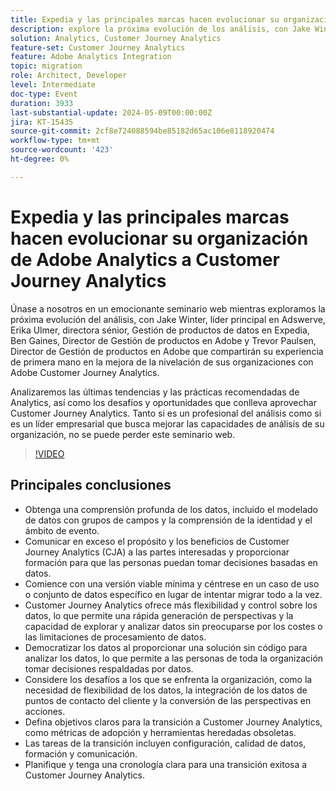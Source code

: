 ```yaml
---
title: Expedia y las principales marcas hacen evolucionar su organización de Adobe Analytics a Customer Journey Analytics
description: explore la próxima evolución de los análisis, con Jake Winter, principal responsable de Adswerve, Erika Ulmer, directora sénior de gestión de productos de datos en Expedia, Ben Gaines, Director de gestión de productos en Adobe y Trevor Paulsen, Director de gestión de productos en Adobe, que compartirán su experiencia de primera mano en la mejora de la nivelación de sus organizaciones con Adobe Customer Journey Analytics. Analizaremos las últimas tendencias y las prácticas recomendadas de Analytics, así como los desafíos y oportunidades que conlleva aprovechar Customer Journey Analytics. Tanto si es un profesional del análisis como si es un líder empresarial que busca mejorar las capacidades de análisis de su organización, no se puede perder este seminario web.
solution: Analytics, Customer Journey Analytics
feature-set: Customer Journey Analytics
feature: Adobe Analytics Integration
topic: migration
role: Architect, Developer
level: Intermediate
doc-type: Event
duration: 3933
last-substantial-update: 2024-05-09T00:00:00Z
jira: KT-15435
source-git-commit: 2cf8e724088594be85182d65ac106e8118920474
workflow-type: tm+mt
source-wordcount: '423'
ht-degree: 0%

---
```



# Expedia y las principales marcas hacen evolucionar su organización de Adobe Analytics a Customer Journey Analytics

Únase a nosotros en un emocionante seminario web mientras exploramos la próxima evolución del análisis, con Jake Winter, líder principal en Adswerve, Erika Ulmer, directora sénior, Gestión de productos de datos en Expedia, Ben Gaines, Director de Gestión de productos en Adobe y Trevor Paulsen, Director de Gestión de productos en Adobe que compartirán su experiencia de primera mano en la mejora de la nivelación de sus organizaciones con Adobe Customer Journey Analytics.

Analizaremos las últimas tendencias y las prácticas recomendadas de Analytics, así como los desafíos y oportunidades que conlleva aprovechar Customer Journey Analytics. Tanto si es un profesional del análisis como si es un líder empresarial que busca mejorar las capacidades de análisis de su organización, no se puede perder este seminario web.

>[!VIDEO](https://video.tv.adobe.com/v/3428762/?learn=on)


## Principales conclusiones


* Obtenga una comprensión profunda de los datos, incluido el modelado de datos con grupos de campos y la comprensión de la identidad y el ámbito de evento.
* Comunicar en exceso el propósito y los beneficios de Customer Journey Analytics (CJA) a las partes interesadas y proporcionar formación para que las personas puedan tomar decisiones basadas en datos.
* Comience con una versión viable mínima y céntrese en un caso de uso o conjunto de datos específico en lugar de intentar migrar todo a la vez.
* Customer Journey Analytics ofrece más flexibilidad y control sobre los datos, lo que permite una rápida generación de perspectivas y la capacidad de explorar y analizar datos sin preocuparse por los costes o las limitaciones de procesamiento de datos.
* Democratizar los datos al proporcionar una solución sin código para analizar los datos, lo que permite a las personas de toda la organización tomar decisiones respaldadas por datos.
* Considere los desafíos a los que se enfrenta la organización, como la necesidad de flexibilidad de los datos, la integración de los datos de puntos de contacto del cliente y la conversión de las perspectivas en acciones.
* Defina objetivos claros para la transición a Customer Journey Analytics, como métricas de adopción y herramientas heredadas obsoletas.
* Las tareas de la transición incluyen configuración, calidad de datos, formación y comunicación.
* Planifique y tenga una cronología clara para una transición exitosa a Customer Journey Analytics.
